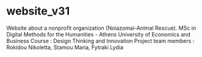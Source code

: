 # website_v31
Website about a nonprofit organization (Noiazomai-Animal Rescue). 
MSc in Digital Methods for the Humanities - Athens University of Economics and Business
Course : Design Thinking and Innovation
Project team members : Rokidou Nikoletta, Stamou Maria, Fytraki Lydia

